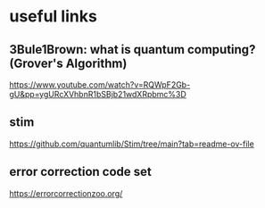 # useful links

## 3Bule1Brown: what is quantum computing? (Grover's Algorithm)

<https://www.youtube.com/watch?v=RQWpF2Gb-gU&pp=ygURcXVhbnR1bSBjb21wdXRpbmc%3D>

## stim

<https://github.com/quantumlib/Stim/tree/main?tab=readme-ov-file>

## error correction code set

<https://errorcorrectionzoo.org/>
